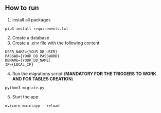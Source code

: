 ## How to run
1. Install all packages

```
pip3 install requirements.txt
```

2. Create a database  
3. Create a .env file with the following content

```.env
USER_NAME={YOUR_DB_USER}
PASSWD={YOUR_DB_PASSWORD}
DBNAME={YOUR_DB_NAME}
IP={LOCAL_IP}
```

4. Run the migrations script (**MANDATORY FOR THE TRIGGERS TO WORK AND FOR TABLES CREATION**)

```
python3 migrate.py
```

5. Start the app

```
uvicorn main:app --reload
```
